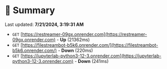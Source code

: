 # 📖 Summary
Last updated: **7/21/2024, 3:19:31 AM**

- `GET` [https://restreamer-09gx.onrender.com](https://restreamer-09gx.onrender.com) - **Up** (21362ms)
- `GET` [https://filestreambot-b5k6.onrender.com/](https://filestreambot-b5k6.onrender.com/) - **Down** (220ms)
- `GET` [https://jupyterlab-python3-12-3.onrender.com](https://jupyterlab-python3-12-3.onrender.com) - **Down** (241ms)

